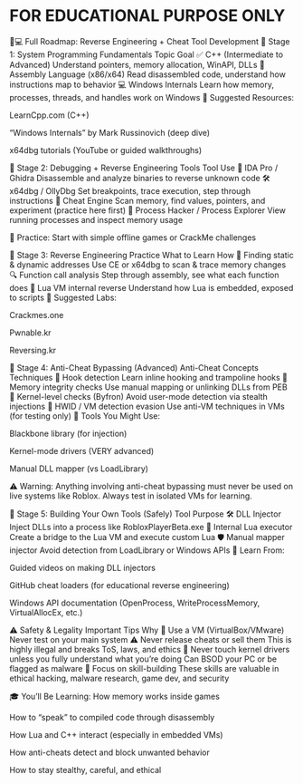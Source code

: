 # FOR EDUCATIONAL PURPOSE ONLY

🧠💻 Full Roadmap: Reverse Engineering + Cheat Tool Development
📍 Stage 1: System Programming Fundamentals
Topic	Goal
✅ C++ (Intermediate to Advanced)	Understand pointers, memory allocation, WinAPI, DLLs
🔄 Assembly Language (x86/x64)	Read disassembled code, understand how instructions map to behavior
💻 Windows Internals	Learn how memory, processes, threads, and handles work on Windows
📘 Suggested Resources:	

LearnCpp.com (C++)

“Windows Internals” by Mark Russinovich (deep dive)

x64dbg tutorials (YouTube or guided walkthroughs)

🧪 Stage 2: Debugging + Reverse Engineering Tools
Tool	Use
🧠 IDA Pro / Ghidra	Disassemble and analyze binaries to reverse unknown code
🛠 x64dbg / OllyDbg	Set breakpoints, trace execution, step through instructions
🧪 Cheat Engine	Scan memory, find values, pointers, and experiment (practice here first)
🐛 Process Hacker / Process Explorer	View running processes and inspect memory usage

🔁 Practice: Start with simple offline games or CrackMe challenges

🧠 Stage 3: Reverse Engineering Practice
What to Learn	How
🎯 Finding static & dynamic addresses	Use CE or x64dbg to scan & trace memory changes
🔍 Function call analysis	Step through assembly, see what each function does
🧩 Lua VM internal reverse	Understand how Lua is embedded, exposed to scripts
📘 Suggested Labs:	

Crackmes.one

Pwnable.kr

Reversing.kr

🔐 Stage 4: Anti-Cheat Bypassing (Advanced)
Anti-Cheat Concepts	Techniques
🚫 Hook detection	Learn inline hooking and trampoline hooks
👀 Memory integrity checks	Use manual mapping or unlinking DLLs from PEB
🧪 Kernel-level checks (Byfron)	Avoid user-mode detection via stealth injections
🧱 HWID / VM detection evasion	Use anti-VM techniques in VMs (for testing only)
🧰 Tools You Might Use:	

Blackbone library (for injection)

Kernel-mode drivers (VERY advanced)

Manual DLL mapper (vs LoadLibrary)

⚠️ Warning: Anything involving anti-cheat bypassing must never be used on live systems like Roblox. Always test in isolated VMs for learning.

🧠 Stage 5: Building Your Own Tools (Safely)
Tool	Purpose
🛠 DLL Injector	Inject DLLs into a process like RobloxPlayerBeta.exe
🧩 Internal Lua executor	Create a bridge to the Lua VM and execute custom Lua
🛡 Manual mapper injector	Avoid detection from LoadLibrary or Windows APIs
📘 Learn From:	

Guided videos on making DLL injectors

GitHub cheat loaders (for educational reverse engineering)

Windows API documentation (OpenProcess, WriteProcessMemory, VirtualAllocEx, etc.)

⚠️ Safety & Legality
Important Tips	Why
🧪 Use a VM (VirtualBox/VMware)	Never test on your main system
⚠️ Never release cheats or sell them	This is highly illegal and breaks ToS, laws, and ethics
🔐 Never touch kernel drivers unless you fully understand what you’re doing	Can BSOD your PC or be flagged as malware
🧘 Focus on skill-building	These skills are valuable in ethical hacking, malware research, game dev, and security

🎓 You’ll Be Learning:
How memory works inside games

How to “speak” to compiled code through disassembly

How Lua and C++ interact (especially in embedded VMs)

How anti-cheats detect and block unwanted behavior

How to stay stealthy, careful, and ethical


